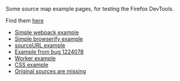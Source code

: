 Some source map example pages, for testing the Firefox DevTools.

Find them [here](https://tromey.github.io/source-map-examples/)

* [Simple webpack example](simple/index.html)
* [Simple browserify example](browserify/index.html)
* [sourceURL example](source-url/index.html)
* [Example from bug 1224078](bug-1224078/index.html)
* [Worker example](worker/index.html)
* [CSS example](css/index.html)
* [Original sources are missing](missing-source/index.html)
